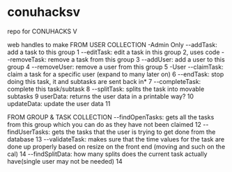 # conuhacksv
repo for CONUHACKS V

web handles to make
FROM USER COLLECTION
-Admin Only 
--addTask: add a task to this group 1
--editTask: edit a task in this group 2, uses code
--removeTask: remove a task from this group 3
--addUser: add a user to this group 4
--removeUser: remove a user from this group 5
-User 
--claimTask: claim a task for a specific user (expand to many later on) 6
--endTask: stop doing this task, it and subtasks are sent back in* 7
--completeTask: complete this task/subtask 8
--splitTask: splits the task into movable subtasks 9
userData: returns the user data in a printable way? 10
updateData: update the user data 11

FROM GROUP & TASK COLLECTION
--findOpenTasks: gets all the tasks from this group which you can do as they have not been claimed 12
--findUserTasks: gets the tasks that the user is trying to get done from the database 13
--validateTask: makes sure that the time values for the task are done up properly based on resize on the front end (moving and such on the cal) 14
--findSplitData: how many splits does the current task actually have(single user may not be needed) 14
